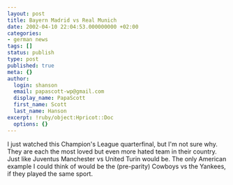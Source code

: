 ```yaml
---
layout: post
title: Bayern Madrid vs Real Munich
date: 2002-04-10 22:04:53.000000000 +02:00
categories:
- german news
tags: []
status: publish
type: post
published: true
meta: {}
author:
  login: shanson
  email: papascott-wp@gmail.com
  display_name: PapaScott
  first_name: Scott
  last_name: Hanson
excerpt: !ruby/object:Hpricot::Doc
  options: {}
---
```

<p>I  just watched this Champion's League quarterfinal, but I'm not sure why. They are each the most loved but even more hated team in their country. Just like Juventus Manchester vs United Turin would be. The only American example I could think of would be the (pre-parity) Cowboys vs the Yankees, if they played the same sport.</p>
